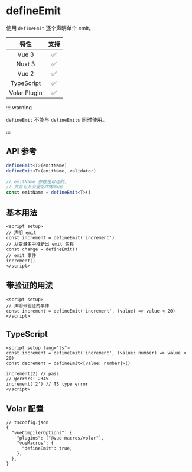 # defineEmit <PackageVersion name="@vue-macros/define-emit" />

<StabilityLevel level="experimental" />

使用 `defineEmit` 逐个声明单个 emit。

|     特性     |        支持        |
| :----------: | :----------------: |
|    Vue 3     | :white_check_mark: |
|    Nuxt 3    | :white_check_mark: |
|    Vue 2     | :white_check_mark: |
|  TypeScript  | :white_check_mark: |
| Volar Plugin | :white_check_mark: |

::: warning

`defineEmit` 不能与 `defineEmits` 同时使用。

:::

## API 参考

```ts
defineEmit<T>(emitName)
defineEmit<T>(emitName, validator)

// emitName 参数是可选的，
// 并且可从变量名中推断出
const emitName = defineEmit<T>()
```

## 基本用法

```vue twoslash
<script setup>
// 声明 emit
const increment = defineEmit('increment')
// 从变量名中推断出 emit 名称
const change = defineEmit()
// emit 事件
increment()
</script>
```

## 带验证的用法

```vue twoslash
<script setup>
// 声明带验证的事件
const increment = defineEmit('increment', (value) => value < 20)
</script>
```

## TypeScript

```vue twoslash
<script setup lang="ts">
const increment = defineEmit('increment', (value: number) => value < 20)
const decrement = defineEmit<[value: number]>()

increment(2) // pass
// @errors: 2345
increment('2') // TS type error
</script>
```

## Volar 配置

```jsonc {4,6}
// tsconfig.json
{
  "vueCompilerOptions": {
    "plugins": ["@vue-macros/volar"],
    "vueMacros": {
      "defineEmit": true,
    },
  },
}
```
